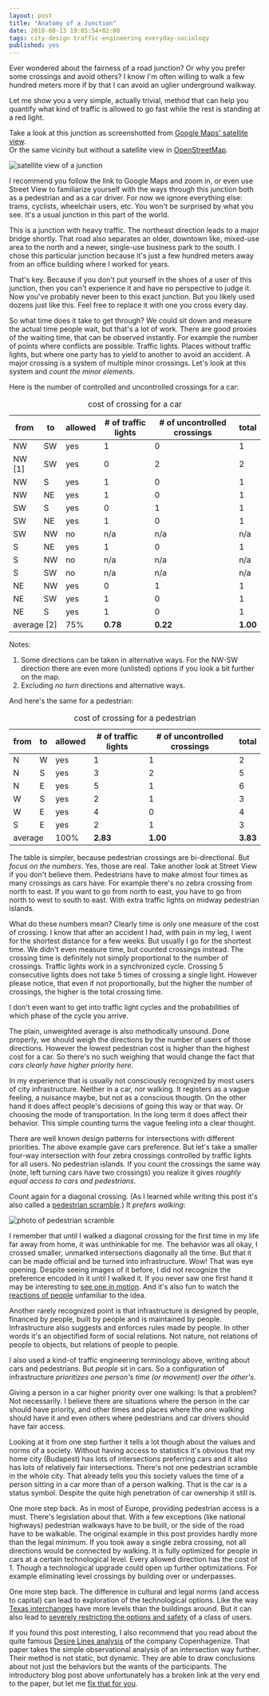 ```yaml
---
layout: post
title: "Anatomy of a Junction"
date: 2018-08-13 19:05:54+02:00
tags: city-design traffic-engineering everyday-sociology
published: yes
---
```

Ever wondered about the fairness of a road junction?
Or why you prefer some crossings and avoid others?
I know I'm often willing to walk a few hundred meters more
if by that I can avoid an uglier underground walkway.

Let me show you a very simple, actually trivial, method
that can help you quantify what kind of traffic is allowed to go fast
while the rest is standing at a red light.

Take a look at this junction as screenshotted from
[Google Maps' satellite view][google-maps-satellite].<br/>
Or the same vicinity but without a satellite view in
[OpenStreetMap][openstreetmap].

![satellite view of a junction](/assets/img/post/2018-08-04-karinthy-irinyi-bogdanfy.png)

I recommend you follow the link to Google Maps and zoom in,
or even use Street View to familiarize yourself with the ways
through this junction both as a pedestrian and as a car driver.
For now we ignore everything else: trams, cyclists, wheelchair users, etc.
You won't be surprised by what you see.
It's a usual junction in this part of the world.

This is a junction with heavy traffic.
The northeast direction leads to a major bridge shortly.
That road also separates an older, downtown like, mixed-use area to the north
and a newer, single-use business park to the south.
I chose this particular junction
because it's just a few hundred meters away
from an office building where I worked for years.

That's key.
Because if you don't put yourself in the shoes of a user of this junction,
then you can't experience it and have no perspective to judge it.
Now you've probably never been to this exact junction.
But you likely used dozens just like this.
Feel free to replace it with one you cross every day.

So what time does it take to get through?
We could sit down and measure the actual time people wait,
but that's a lot of work.
There are good proxies of the waiting time,
that can be observed instantly.
For example the number of points where conflicts are possible.
Traffic lights.
Places without traffic lights,
but where one party has to yield to another to avoid an accident.
A major crossing is a system of multiple minor crossings.
Let's look at this system and *count the minor elements*.

Here is the number of controlled and uncontrolled crossings for a car:

<table class="table table-bordered table-condensed">
<thead>
<caption>cost of crossing for a car</caption>
<tr>
<th>from</th>
<th>to</th>
<th>allowed</th>
<th># of traffic lights</th>
<th># of uncontrolled crossings</th>
<th>total</th>
</tr>
</thead>
<tbody>
<tr><td>NW</td><td>SW</td><td>yes</td><td>1</td><td>0</td><td>1</td></tr>
<tr><td>NW [1]</td><td>SW</td><td>yes</td><td>0</td><td>2</td><td>2</td></tr>
<tr><td>NW</td><td>S</td><td>yes</td><td>1</td><td>0</td><td>1</td></tr>
<tr><td>NW</td><td>NE</td><td>yes</td><td>1</td><td>0</td><td>1</td></tr>
<tr><td>SW</td><td>S</td><td>yes</td><td>0</td><td>1</td><td>1</td></tr>
<tr><td>SW</td><td>NE</td><td>yes</td><td>1</td><td>0</td><td>1</td></tr>
<tr><td>SW</td><td>NW</td><td>no</td><td>n/a</td><td>n/a</td><td>n/a</td></tr>
<tr><td>S</td><td>NE</td><td>yes</td><td>1</td><td>0</td><td>1</td></tr>
<tr><td>S</td><td>NW</td><td>no</td><td>n/a</td><td>n/a</td><td>n/a</td></tr>
<tr><td>S</td><td>SW</td><td>no</td><td>n/a</td><td>n/a</td><td>n/a</td></tr>
<tr><td>NE</td><td>NW</td><td>yes</td><td>0</td><td>1</td><td>1</td></tr>
<tr><td>NE</td><td>SW</td><td>yes</td><td>1</td><td>0</td><td>1</td></tr>
<tr><td>NE</td><td>S</td><td>yes</td><td>1</td><td>0</td><td>1</td></tr>
<tr><td colspan="2">average [2]</td><td>75%</td><td><b>0.78</b></td><td><b>0.22</b></td><td><b>1.00</b></td></tr>
</tbody>
</table>

Notes:
1. Some directions can be taken in alternative ways.
   For the NW-SW direction there are even more (unlisted) options
   if you look a bit further on the map.
2. Excluding *no turn* directions and alternative ways.

And here's the same for a pedestrian:

<table class="table table-bordered table-condensed">
<thead>
<caption>cost of crossing for a pedestrian</caption>
<tr>
<th>from</th>
<th>to</th>
<th>allowed</th>
<th># of traffic lights</th>
<th># of uncontrolled crossings</th>
<th>total</th>
</tr>
</thead>
<tbody>
<tr><td>N</td><td>W</td><td>yes</td><td>1</td><td>1</td><td>2</td></tr>
<tr><td>N</td><td>S</td><td>yes</td><td>3</td><td>2</td><td>5</td></tr>
<tr><td>N</td><td>E</td><td>yes</td><td>5</td><td>1</td><td>6</td></tr>
<tr><td>W</td><td>S</td><td>yes</td><td>2</td><td>1</td><td>3</td></tr>
<tr><td>W</td><td>E</td><td>yes</td><td>4</td><td>0</td><td>4</td></tr>
<tr><td>S</td><td>E</td><td>yes</td><td>2</td><td>1</td><td>3</td></tr>
<tr><td colspan="2">average</td><td>100%</td><td><b>2.83</b></td><td><b>1.00</b></td><td><b>3.83</b></td></tr>
</tbody>
</table>

The table is simpler, because pedestrian crossings are bi-directional.
But *focus on the numbers*.
Yes, those are real.
Take another look at Street View if you don't believe them.
Pedestrians have to make almost four times as many crossings as cars have.
For example there's no zebra crossing from north to east.
If you want to go from north to east,
you have to go from north to west to south to east.
With extra traffic lights on midway pedestrian islands.

What do these numbers mean?
Clearly time is only one measure of the cost of crossing.
I know that after an accident I had, with pain in my leg,
I went for the shortest distance for a few weeks.
But usually I go for the shortest time.
We didn't even measure time, but counted crossings instead.
The crossing time is definitely not simply proportional
to the number of crossings.
Traffic lights work in a synchronized cycle.
Crossing 5 consecutive lights does not take
5 times of crossing a single light.
However please notice, that even if not proportionally,
but the higher the number of crossings,
the higher is the total crossing time.

I don't even want to get into traffic light cycles
and the probabilities of which phase of the cycle you arrive.

The plain, unweighted average is also methodically unsound.
Done properly, we should weigh the directions
by the number of users of those directions.
However the lowest pedestrian cost is higher than the highest cost for a car.
So there's no such weighing that would change the fact
that *cars clearly have higher priority here*.

In my experience that is usually not consciously recognized
by most users of city infrastructure.
Neither in a car, nor walking.
It registers as a vague feeling, a nuisance maybe,
but not as a conscious thougth.
On the other hand it does affect people's decisions
of going this way or that way.
Or choosing the mode of transportation.
In the long term it does affect their behavior.
This simple counting turns the vague feeling into a clear thought.

There are well known design patterns for intersections
with different priorities.
The above example gave cars preference.
But let's take a smaller four-way intersection
with four zebra crossings controlled by traffic lights for all users.
No pedestrian islands.
If you count the crossings the same way
(note, left turning cars have two crossings)
you realize it gives *roughly equal access to cars and pedestrians*.

Count again for a diagonal crossing.
(As I learned while writing this post it's also called a
[pedestrian scramble][scramble-wikipedia].)
It *prefers walking*:

![photo of pedestrian scramble](/assets/img/post/2018-08-04-shibuya-pedestrian-scramble.jpg)

I remember that until I walked a diagonal crossing
for the first time in my life far away from home,
it was unthinkable for me.
The behavior was all okay,
I crossed smaller, unmarked intersections diagonally all the time.
But that it can be made official and be turned into infrastructure. Wow!
That was eye opening.
Despite seeing images of it before,
I did not recognize the preference encoded in it until I walked it.
If you never saw one first hand it may be interesting to
[see one in motion][scramble-video-shibuya].
And it's also fun to watch the
[reactions of people][scramble-video-reactions]
unfamiliar to the idea.

Another rarely recognized point is that infrastructure is
designed by people, financed by people,
built by people and is maintained by people.
Infrastructure also suggests and enforces rules made by people.
In other words it's an objectified form of social relations.
Not nature,
not relations of people to objects,
but relations of people to people.

I also used a kind-of traffic engineering terminology above,
writing about cars and pedestrians.
But *people* sit in cars.
So a configuration of infrastructure *prioritizes
one person's time (or movement) over the other's*.

Giving a person in a car higher priority over one walking:
Is that a problem?
Not necessarily.
I believe there are situations
where the person in the car should have priority,
and other times and places where the one walking should have it
and even others where pedestrians and car drivers
should have fair access.

Looking at it from one step further
it tells a lot though about the values and norms of a society.
Without having access to statistics it's obvious that my home city (Budapest)
has lots of intersections preferring cars
and it also has lots of relatively fair intersections.
There's not one pedestrian scramble in the whole city.
That already tells you this society values
the time of a person sitting in a car more than of a person walking.
That is the car is a status symbol.
Despite the quite high penetration of car ownership it still is.

One more step back.
As in most of Europe, providing pedestrian access is a must.
There's legislation about that.
With a few exceptions (like national highways) pedestrian walkways
have to be built, or the side of the road have to be walkable.
The original example in this post provides hardly more than the legal minimum.
If you took away a single zebra crossing,
not all directions would be connected by walking.
It is fully optimized for people in cars at a certain technological level.
Every allowed direction has the cost of 1.
Though a technological upgrade could open up further optimizations.
For example eliminating level crossings by building over or underpasses.

One more step back.
The difference in cultural and legal norms (and access to capital)
can lead to exploration of the technological options.
Like the way
[Texas interchanges][texas-interchange]
have more levels than the buildings around.
But it can also lead to
[severely restricting the options and safety][reddit-how-to-cross]
of a class of users.

If you found this post interesting,
I also recommend that you read about the quite famous
[Desire Lines analysis][copenhagenize-desire-lines]
of the company Copenhagenize.
That paper takes the simple observational analysis of an intersection
way further.
Their method is not static, but dynamic.
They are able to draw conclusions about not just the behaviors
but the wants of the participants.
The introductory blog post above unfortunately has a broken link
at the very end to the paper, but let me
[fix that for you](/assets/paper/bicycle-choreography-copenhagenize.pdf).

[google-maps-satellite]: https://goo.gl/maps/sQTcw2UjGLG2
[openstreetmap]: https://www.openstreetmap.org/#map=19/47.47524/19.05653
[scramble-wikipedia]: https://en.wikipedia.org/wiki/Pedestrian_scramble
[scramble-video-shibuya]: https://youtu.be/Od6EeCWytZo
[scramble-video-reactions]: https://youtu.be/LAfYFOJHq9g
[texas-interchange]: https://en.wikipedia.org/wiki/High_Five_Interchange
[reddit-how-to-cross]: https://www.reddit.com/r/ShitAmericansSay/comments/9489i0/how_to_cross_the_street_in_the_us/
[copenhagenize-desire-lines]: http://www.copenhagenize.com/2013/06/the-choreography-of-urban-intersection_14.html
